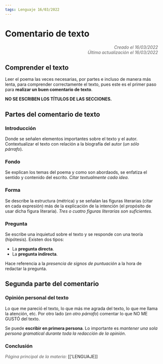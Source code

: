 ```yaml
---
tags: Lenguaje 16/03/2022
---
```


# Comentario de texto
<div style="text-align: right; opacity: 0.7; font-style: italic;">Creado el 16/03/2022</div>
<div style="text-align: right; opacity: 0.7; font-style: italic;">Última actualización el 16/03/2022</div>

## Comprender el texto

Leer el poema las veces necesarias, por partes e incluso de manera más lenta, para comprender correctamente el texto, pues este es el primer paso para **realizar un buen comentario de texto**.

**NO SE ESCRIBEN LOS TÍTULOS DE LAS SECCIONES.**

## Partes del comentario de texto

### Introducción

Donde se señalen elementos importantes sobre el texto y el autor. Contextualizar el texto con relación a la biografía del autor (*un sólo párrafo*).

### Fondo

Se explican los temas del poema y como son abordaods, se enfatiza el sentido y contenido del escrito. *Citar textualmente cada idea*.

### Forma

Se describe la estructura (métrica) y se señalan las figuras literarias (citar en cada expresión) más de la explicación de la intención (el propósito de usar dicha figura literaria). *Tres o cuatro figuras literarias son suficientes.*

### Pregunta 

Se escribe una inquietud sobre el texto y se responde con una teoría (hipótesis). 
Existen dos tipos:
- La **pregunta directa**.
- La **pregunta indirecta**.

Hace referencia a la *presencia de signos de puntuación* a la hora de redactar la pregunta.

## Segunda parte del comentario

### Opinión personal del texto

Lo que me pareció el texto, lo que más me agrada del texto, lo que me llama la atención, etc.
Por otro lado (*en otro párrafo*) comentar lo que NO ME GUSTÓ del texto.

Se puede **escribir en primera persona**. Lo importante es *mantener una sola persona gramatical durante toda la redacción de la opinión*.

### Conclusión



<span style="opacity: 0.7; font-style: italic;">Página principal de la materia:</span> [['LENGUAJE]]
